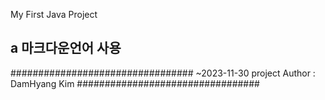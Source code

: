 My First Java Project
## a 마크다운언어 사용
#################################
~2023-11-30 project
Author : DamHyang Kim
#################################

